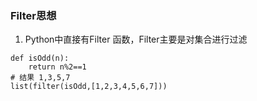 ### Filter思想

1. Python中直接有Filter 函数，Filter主要是对集合进行过滤

```
def isOdd(n):
    return n%2==1
# 结果 1,3,5,7
list(filter(isOdd,[1,2,3,4,5,6,7]))

```
